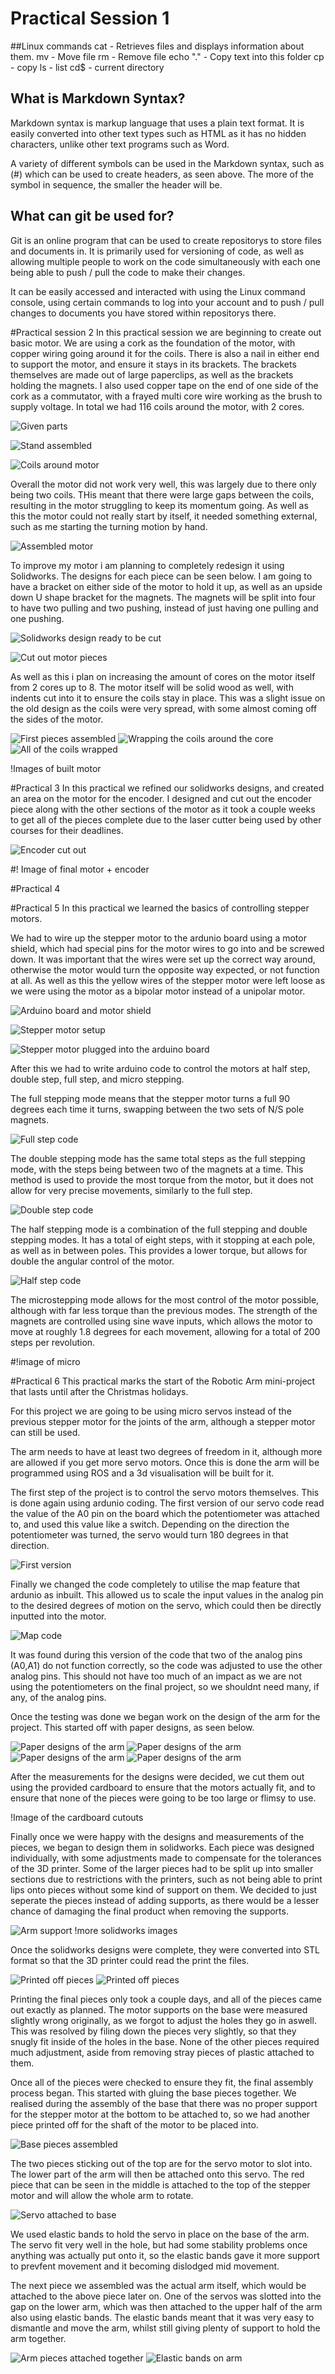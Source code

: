 # Practical Session 1

##Linux commands
cat - Retrieves files and displays information about them.
mv - Move file
rm - Remove file
echo "." - Copy text into this folder
cp - copy
ls - list
cd$ - current directory 

## What is Markdown Syntax?

Markdown syntax is markup language that uses a plain text format. It is easily converted into other text types such as HTML as it has no hidden characters, unlike other text programs such as Word.

A variety of different symbols can be used in the Markdown syntax, such as (#) which can be used to create headers, as seen above. The more of the symbol in sequence, the smaller the header will be.


## What can git be used for?

Git is an online program that can be used to create repositorys to store files and documents in. It is primarily used for versioning of code, as well as allowing multiple people to work on the code simultaneously with each one being able to push / pull the code to make their changes.

It can be easily accessed and interacted with using the Linux command console, using certain commands to log into your account and to push / pull changes to documents you have stored within repositorys there.



#Practical session 2
In this practical session we are beginning to create out basic motor. We are using a cork as the foundation of the motor, with copper wiring going around it for the coils. There is also a nail in either end to support the motor, and ensure it stays in its brackets. The brackets themselves are made out of large paperclips, as well as the brackets holding the magnets. I also used copper tape on the end of one side of the cork as a commutator, with a frayed multi core wire working as the brush to supply voltage. In total we had 116 coils around the motor, with 2 cores. 

![Given parts](https://github.com/Alix955/Lab-work/tree/master/Roco/Roco222/Images/IMG_20171005_113211.jpg)

![Stand assembled](https://github.com/Alix955/Lab-work/tree/master/Roco/Roco222/Images/IMG_20171005_120906.jpg)

![Coils around motor](https://github.com/Alix955/Lab-work/tree/master/Roco/Roco222/Images/IMG_20171005_122520.jpg)


Overall the motor did not work very well, this was largely due to there only being two coils. THis meant that there were large gaps between the coils, resulting in the motor struggling to keep its momentum going. As well as this the motor could not really start by itself, it needed something external, such as me starting the turning motion by hand. 

![Assembled motor](https://github.com/Alix955/Lab-work/tree/master/Roco/Roco222/Images/IMG_20171011_134358.jpg)

To improve my motor i am planning to completely redesign it using Solidworks. The designs for each piece can be seen below. I am going to have a bracket on either side of the motor to hold it up, as well as an upside down U shape bracket for the magnets. The magnets will be split into four to have two pulling and two pushing, instead of just having one pulling and one pushing.

![Solidworks design ready to be cut](https://github.com/Alix955/Lab-work/tree/master/Roco/Roco222/Images/IMG_20171019_120219.jpg)

![Cut out motor pieces](https://github.com/Alix955/Lab-work/blob/master/Roco/Roco222/Images/IMG_20171023_150711.jpg)

As well as this i plan on increasing the amount of cores on the motor itself from 2 cores up to 8. The motor itself will be solid wood as well, with indents cut into it to ensure the coils stay in place. This was a slight issue on the old design as the coils were very spread, with some almost coming off the sides of the motor. 

![First pieces assembled](https://github.com/Alix955/Lab-work/blob/master/Roco/Roco222/Images/IMG_20171026_114842.jpg)
![Wrapping the coils around the core](https://github.com/Alix955/Lab-work/blob/master/Roco/Roco222/Images/IMG_20171026_122245.jpg)
![All of the coils wrapped](https://github.com/Alix955/Lab-work/blob/master/Roco/Roco222/Images/IMG_20171026_130502.jpg)

!Images of built motor


#Practical 3
In this practical we refined our solidworks designs, and created an area on the motor for the encoder. I designed and cut out the encoder piece along with the other sections of the motor as it took a couple weeks to get all of the pieces complete due to the laser cutter being used by other courses for their deadlines. 

![Encoder cut out](https://github.com/Alix955/Lab-work/blob/master/Roco/Roco222/Images/IMG_20171023_150711.jpg)

#! Image of final motor + encoder

#Practical 4






#Practical 5
In this practical we learned the basics of controlling stepper motors.

We had to wire up the stepper motor to the ardunio board using a motor shield, which had special pins for the motor wires to go into and be screwed down. It was important that the wires were set up the correct way around, otherwise the motor would turn the opposite way expected, or not function at all. As well as this the yellow wires of the stepper motor were left loose as we were using the motor as a bipolar motor instead of a unipolar motor. 

![Arduino board and motor shield](https://github.com/Alix955/Lab-work/blob/master/Roco/Roco222/Images/IMG_20171213_193953.jpg)

![Stepper motor setup](https://github.com/Alix955/Lab-work/blob/master/Roco/Roco222/Images/Screenshot%20from%202017-12-13%2019-29-20.png)

![Stepper motor plugged into the arduino board](https://github.com/Alix955/Lab-work/blob/master/Roco/Roco222/Images/IMG_20171102_112210.jpg)


After this we had to write arduino code to control the motors at half step, double step, full step, and micro stepping. 

The full stepping mode means that the stepper motor turns a full 90 degrees each time it turns, swapping between the two sets of N/S pole magnets. 

![Full step code](https://github.com/Alix955/Lab-work/blob/master/Roco/Roco222/Images/Full_step.JPG)

The double stepping mode has the same total steps as the full stepping mode, with the steps being between two of the magnets at a time. This method is used to provide the most torque from the motor, but it does not allow for very precise movements, similarly to the full step. 

![Double step code](https://github.com/Alix955/Lab-work/blob/master/Roco/Roco222/Images/Double_Step.JPG)

The half stepping mode is a combination of the full stepping and double stepping modes. It has a total of eight steps, with it stopping at each pole, as well as in between poles. This provides a lower torque, but allows for double the angular control of the motor. 

![Half step code](https://github.com/Alix955/Lab-work/blob/master/Roco/Roco222/Images/Half-Step.JPG)

The microstepping mode allows for the most control of the motor possible, although with far less torque than the previous modes. The strength of the magnets are controlled using sine wave inputs, which allows the motor to move at roughly 1.8 degrees for each movement, allowing for a total of 200 steps per revolution. 

#!image of micro

#Practical 6
This practical marks the start of the Robotic Arm mini-project that lasts until after the Christmas holidays. 

For this project we are going to be using micro servos instead of the previous stepper motor for the joints of the arm, although a stepper motor can still be used. 

The arm needs to have at least two degrees of freedom in it, although more are allowed if you get more servo motors. Once this is done the arm will be programmed using ROS and a 3d visualisation will be built for it. 

The first step of the project is to control the servo motors themselves. This is done again using ardunio coding. The first version of our servo code read the value of the A0 pin on the board which the potentiometer was attached to, and used this value like a switch. Depending on the direction the potentiometer was turned, the servo would turn 180 degrees in that direction.

![First version](https://github.com/Alix955/Lab-work/blob/master/Roco/Roco222/Images/Screenshot%20from%202017-12-13%2020-01-09.png)

Finally we changed the code completely to utilise the map feature that ardunio as inbuilt. This allowed us to scale the input values in the analog pin to the desired degrees of motion on the servo, which could then be directly inputted into the motor.

![Map code](https://github.com/Alix955/Lab-work/blob/master/Roco/Roco222/Images/Screenshot%20from%202017-12-13%2019-55-51.png)

It was found during this version of the code that two of the analog pins (A0,A1) do not function correctly, so the code was adjusted to use the other analog pins. This should not have too much of an impact as we are not using the potentiometers on the final project, so we shouldnt need many, if any, of the analog pins. 

Once the testing was done we began work on the design of the arm for the project. This started off with paper designs, as seen below. 

![Paper designs of the arm](https://github.com/Alix955/Lab-work/blob/master/Roco/Roco222/Images/IMG_20171121_220211.jpg)
![Paper designs of the arm](https://github.com/Alix955/Lab-work/blob/master/Roco/Roco222/Images/IMG_20171121_220229.jpg)
![Paper designs of the arm](https://github.com/Alix955/Lab-work/blob/master/Roco/Roco222/Images/IMG_20171121_220233.jpg)
![Paper designs of the arm](https://github.com/Alix955/Lab-work/blob/master/Roco/Roco222/Images/IMG_20171121_220250.jpg)

After the measurements for the designs were decided, we cut them out using the provided cardboard to ensure that the motors actually fit, and to ensure that none of the pieces were going to be too large or flimsy to use. 

!Image of the cardboard cutouts

Finally once we were happy with the designs and measurements of the pieces, we began to design them in solidworks. Each piece was designed individually, with some adjustments made to compensate for the tolerances of the 3D printer. Some of the larger pieces had to be split up into smaller sections due to restrictions with the printers, such as not being able to print lips onto pieces without some kind of support on them. We decided to just seperate the pieces instead of adding supports, as there would be a lesser chance of damaging the final product when removing the supports. 

![Arm support](https://github.com/Alix955/Lab-work/blob/master/Roco/Roco222/Images/IMG_20171123_123053.jpg)
!more solidworks images

Once the solidworks designs were complete, they were converted into STL format so that the 3D printer could read the print the files. 

![Printed off pieces](https://github.com/Alix955/Lab-work/blob/master/Roco/Roco222/Images/IMG_20171130_122052.jpg)
![Printed off pieces](https://github.com/Alix955/Lab-work/blob/master/Roco/Roco222/Images/IMG_20171130_122112.jpg)

Printing the final pieces only took a couple days, and all of the pieces came out exactly as planned. The motor supports on the base were measured slightly wrong originally, as we forgot to adjust the holes they go in aswell. This was resolved by filing down the pieces very slightly, so that they snugly fit inside of the holes in the base. None of the other pieces required much adjustment, aside from removing stray pieces of plastic attached to them. 

Once all of the pieces were checked to ensure they fit, the final assembly process began. This started with gluing the base pieces together. We realised during the assembly of the base that there was no proper support for the stepper motor at the bottom to be attached to, so we had another piece printed off for the shaft of the motor to be placed into. 

![Base pieces assembled](https://github.com/Alix955/Lab-work/blob/master/Roco/Roco222/Images/IMG_20171212_150914.jpg)

The two pieces sticking out of the top are for the servo motor to slot into. The lower part of the arm will then be attached onto this servo. The red piece that can be seen in the middle is attached to the top of the stepper motor and will allow the whole arm to rotate. 

![Servo attached to base](https://github.com/Alix955/Lab-work/blob/master/Roco/Roco222/Images/IMG_20171212_182512.jpg)

We used elastic bands to hold the servo in place on the base of the arm. The servo fit very well in the hole, but had some stability problems once anything was actually put onto it, so the elastic bands gave it more support to prevfent movement and it becoming dislodged mid movement. 

The next piece we assembled was the actual arm itself, which would be attached to the above piece later on. One of the servos was slotted into the gap on the lower arm, which was then attached to the upper half of the arm also using elastic bands. The elastic bands meant that it was very easy to dismantle and move the arm, whilst still giving plenty of support to hold the arm together. 

![Arm pieces attached together](https://github.com/Alix955/Lab-work/blob/master/Roco/Roco222/Images/IMG_20171212_182522.jpg)
![Elastic bands on arm](https://github.com/Alix955/Lab-work/blob/master/Roco/Roco222/Images/IMG_20171212_182529.jpg)

